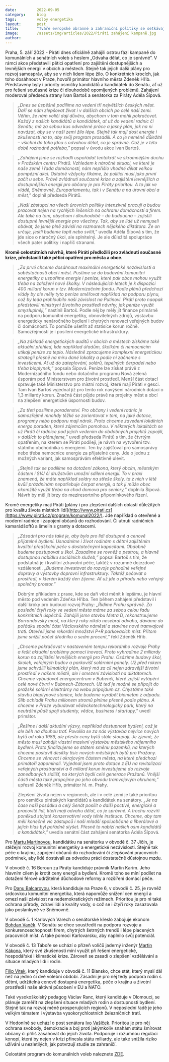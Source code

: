 ```yaml
---
date:         2022-09-05
category:     blog
tags:         volby energetika
layout:       post
title:        "Tváře evropské obranné a zahraniční politiky se setkávají v Praze. „Čest i zodpovědnost,“ říká Pirátka Gregorová"
image:        /assets/img/articles/2022/Piráti zahájení kampaně.jpg
author:       
---
```



Praha, 5. září 2022 - Piráti dnes oficiálně zahájili ostrou fázi kampaně do komunálních a senátních voleb s heslem „Odvaha dělat, co je správné”. V rámci akce představili pětici opatření pro zajištění dostupnějších a levnějších energií v obcích a městech. Stejně tak jejich další plány pro rozvoj samospráv, aby se v nich lidem lépe žilo. O konkrétních krocích, jak toho dosáhnout v Praze, hovořil primátor hlavního města Zdeněk Hřib. Představeny byly i priority osmičky kandidátů a kandidátek do Senátu, ať už pro řešení současné krize či dlouhodobě opomíjených problémů. Zahájení moderoval předseda strany Ivan Bartoš a senátorka za Piráty Adéla Šípová.

> *„Dnes se úspěšně podílíme na vedení tří největších českých měst. Daří se nám zlepšovat život i v dalších obcích po celé naší zemi. Věřím, že nám voliči dají důvěru, abychom v tom mohli pokračovat. Každý z našich kandidátů a kandidátek, ať už do vedení radnic či Senátu, má za sebou kus odvedené práce a jasný plán, jak na ni navázat, aby se v naší zemi žilo lépe. Stejně tak mají dost energie i zkušeností na to, aby svůj program prosadili. A co je neméně důležité – všichni do toho jdou s odvahou dělat, co je správné. Což je v této době rozhodně potřeba,”* popsal v úvodu akce Ivan Bartoš. 

> *„Zahájení jsme se rozhodli uspořádat tentokrát ve skromnějším duchu v Pražském centru Pirátů. Vzhledem k náročné situaci, ve které je naše země i řada domácností, nám nepřišlo vhodné dělat velkou pompézní akci. Ostatně vždycky říkáme, že politici musí jako první začít u sebe. Právě zvládnutí současné krize a zajištění levnějších a dostupnějších energií pro občany je pro Piráty prioritou. A to jak ve vládě, Sněmovně, Europarlamentu, tak i v Senátu a na úrovni obcí a měst,”* doplnil předseda Pirátů. 

> *„Naši zástupci na všech úrovních politiky intenzivně pracují a budou pracovat nejen na rychlých řešeních na ochranu domácností a firem. Ale také na tom, abychom i dlouhodobě – do budoucna – zajistili dostupné levnější energie pro všechny. Tak, aby se lidé už nemuseli obávat, že jsme plně závislí na rozmarech nějakého diktátora. Že on určuje, jestli budeme topit nebo svítit,”* uvedla Adéla Šípová s tím, že jde sice o náročný úkol, ale splnitelný. Je ale důležitá spolupráce všech pater politiky i napříč stranami.

**Kromě celostátních návrhů, které Piráti předložili pro zvládnutí současné krize, představili také pětici opatření pro města a obce.** 

> *„Za prvé chceme dosáhnout maximální energetické nezávislosti a soběstačnosti obcí i měst. Pustíme se do budování komunitní energetiky a uspoříme energie i peníze, které pak obce mohou využít třeba na založení nové školky. V následujících letech je k dispozici 400 miliard korun v tzv. Modernizačním fondu. Podle plánů předchozí vlády by ale měly tyto peníze směřovat například na podporu plynu, což by leda prohloubilo naši závislost na Putinovi. Piráti proto naopak představili ministryni životního prostředí návrhy, jak peníze využít smysluplněji,”* nastínil Bartoš. Podle něj by měly jít finance primárně na podporu komunitní energetiky, obnovitelných zdrojů, výstavbu energeticky nenáročného bydlení i chytrých renovací veřejných budov či domácností. To pomůže ušetřit až statisíce korun ročně. Samozřejmostí je i posílení energetické infrastruktury.

> *„Na základě energetických auditů v obcích a městech získáme také aktuální přehled, kde například úřadům, školkám či nemocnicím utíkají peníze za teplo. Následně zpracujeme komplexní energetickou strategii přesně na míru dané lokality a podle ní začneme s investicemi. Ať už do zateplování, solárů, tepelných čerpadel nebo třeba bioplynek,”* popsala Šípová. Peníze lze získat právě z Modernizačního fondu nebo dotačního programu Nová zelená úsporám pod Ministerstvem pro životní prostředí. Menší část dotací spravuje také Ministerstvo pro místní rozvoj, které mají Piráti v gesci. Tam Ivan Bartoš vyjednal již pro tento rok navýšení národních dotací o 1,3 miliardy korun. Značná část půjde právě na projekty měst a obcí na zlepšení energetické úspornosti budov. 

> *„Za třetí posílíme poradenství. Pro občany i vedení radnic je samozřejmě mnohdy těžké se zorientovat v tom, na jaké dotace, programy nebo podporu mají nárok. Proto chceme zavedení lokálních energo poraden, které zájemcům pomohou. V některých lokalitách se už Piráti či radnice pod jejich vedením do obdobných projektů zapojili, v dalších to plánujeme,”* uvedl předseda Pirátů s tím, že čtvrtým opatřením, na kterém se Piráti podílejí, je návrh na vytvoření tzv. státního obchodníka s energiemi. Ten by zajišťoval pro samosprávy nebo třeba nemocnice energie za přijatelné ceny. Jde o jednu z možných variant, jak samosprávám efektivně ulevit.

> *„Stejně tak se podílíme na dotažení zákona, který obcím, městským částem i SVJ či družstvům umožní sdílení energií. To v praxi znamená, že máte například soláry na střeše školy, ta z nich v létě kvůli prázdninám nepotřebuje čerpat energii, a tak ji může obec okamžitě využít třeba na chod domova pro seniory,”* doplnila Šípová. Návrh by měl jít brzy do meziresortního připomínkového řízení. 

Kromě energetiky mají Piráti [plány i pro zlepšení dalších oblastí důležitých pro kvalitu života místních lidí](http://www.pirati.cz](https://www.pirati.cz/program/komunal2022/). Jde například o otevřené a moderní radnice i zapojení občanů do rozhodování. Či utnutí radničních kamarádšoftů a šmelin s granty a dotacemi. 

> *„Zásadní pro nás také je, aby bylo pro lidi dostupné a cenově přijatelné bydlení. Usnadníme i život rodinám s dětmi zajištěním kvalitní předškolní péče s dostatečnými kapacitami. Obdobně budeme postupovat u škol. Zasadíme se rovněž o pestrou, a hlavně dostupnou nabídku sociálních služeb,”* popsal Bartoš s tím, že podstatná je i kvalitní zdravotní péče, taktéž v rozumné dojezdové vzdálenosti. *„Budeme investovat do rozvoje pohodlné veřejné dopravy a výstavby dopravní infrastruktury. Taktéž pečovat o prostředí, v kterém každý den žijeme. Ať už jde o přírodu nebo veřejný společný prostor.”*

> Dobrým příkladem z praxe, kde se daří věci měnit k lepšímu, je hlavní město pod vedením Zdeňka Hřiba. Ten během zahájení představil i další kroky pro budoucí rozvoj Prahy: *„Řídíme Prahu správně. Za poslední čtyři roky ve vedení města máme za sebou celou řadu konkrétních úspěchů. Zahájili jsme stavbu Metra D, rekonstruujeme Barrandovský most, na který roky nikdo nesebral odvahu, dáváme do pořádku spodní část Václavského náměstí a stavíme nové tramvajové trati. Otevřeli jsme rekordní množství P+R parkovacích míst. Přitom jsme snížili počet úředníku o sedm procent,”* řekl Zdeněk Hřib.

> *„Chceme pokračovat v nastaveném tempu rekordního rozvoje Prahy a řešit aktuální problémy pomocí inovací. Proto vyhradíme 2 miliardy korun na zajištění levnějších energií pro Prahu. Osázíme budovy škol, školek, veřejných budov a parkovišť solárními panely. Už před rokem jsme schválili klimatický plán, který má za cíl nejen zdravější životní prostředí v našem městě, ale i omezení závislosti na diktátorech. Chceme vybudovat energocentrum v Bubenči, které zajistí vytápění celé nové čtvrti v Bubnech-Zátorech. Už teď je možné se připojit do pražské solární elektrárny na webu pripojdum.cz. Chystáme také stavbu bioplynové stanice, kde budeme vyrábět biometan z odpadu. Slib ochladit Prahu milionem stromů plníme přesně podle plánu. A chceme v Praze vybudovat vědeckotechnologický park, který na neutrální půdě spojí studenty, vědce, business i startupy,”* uvedl primátor.

> *„Řešíme i další aktuální výzvy, například dostupnost bydlení, což je ale běh na dlouhou trať. Povolila se za nás výstavba nejvíce nových bytů od roku 1989, ale přesto ceny bytů stále stoupají. Je zjevné, že město musí zahájit vlastní masivní výstavbu městského nájemního bydlení. Proto finalizujeme se státem směnu pozemků, na kterých chceme postavit desítky tisíc nových městských bytů pro Pražany. Chceme se věnovat i okrajovým částem města, na které předchozí primátoři zapomínali. Vyjednal jsem proto dotace z EU na revitalizaci veřejných prostranství a 6 miliard korun investujeme do rozvoje zanedbaných sídlišť, na kterých bydlí celé generace Pražanů. Vnější části města také propojíme po jeho obvodu tramvajovým okruhem,”* upřesnil Zdeněk Hřib, primátor hl. m. Prahy.

> Zlepšení života nejen v regionech, ale i v celé zemi je také prioritou pro osmičku pirátských kandidátů a kandidátek na senátory. *„Je na čase naši posádku a celý Senát posílit o další poctivé, energické a pracovité lidi, kteří mají odvahu dělat, co je správné. A trochu rozvíří poněkud stojaté konzervativní vody téhle instituce. Chceme, aby tam měli konečně víc zástupců i naši mladší spoluobčané a liberálové a jejich hlas byl pořádně slyšet. Přesně to nabízí našich osm kandidátů a kandidátek,”* uvedla senátní část zahájení senátorka Adéla Šípová.

Pro [Martu Martinovou](https://martamartinova.cz/), kandidátku na senátorku v obvodě č. 37 Jičín, je stěžejní rozvoj komunitní energetiky a energetické nezávislosti. Stejně tak péče o krajinu, zapojení občanů do rozhodování či zlepšování pracovních podmínek, aby lidé dostávali za odvedou práci dostatečně důstojnou mzdu.

V obvodě č. 16 Beroun za Piráty kandiduje právník Martin Karim. Jeho hlavním cílem je krotit ceny energií a bydlení. Kromě toho se míní podílet na dotažení férové udržitelné důchodové reformy a rozšíření domácí péče. 

Pro [Danu Balcarovou](https://danabalcarova.cz/), která kandiduje na Praze 6, v obvodě č. 25, je rovněž srdcovkou komunitní energetika, která napomůže snížení cen energií a omezí naši závislost na nedemokratických režimech. Prioritou je pro ni také ochrana přírody, zdraví lidí a kvality vody, o což se i čtyři roky zasazovala jako poslankyně ve Sněmovně. 

V obvodě č. 1 Karlových Varech o senátorské křeslo zabojuje ekonom [Bohdan Vaněk](https://bohdan.vanek.pirati.cz/). V Senátu se chce soustředit na podporu rozvoje a konkurenceschopnosti firem, chytrých šetrných trendů i lépe placených pracovních míst. A také pomoci Karlovarsku, aby naplnilo svůj potenciál. 

V obvodě č. 13 Táboře se uchází o přízeň voličů jaderný inženýr [Martin Kákona](https://martinkakona.cz/), který své zkušenosti míní využít při řešení energetické, hospodářské i klimatické krize. Zároveň se zasadí o zlepšení vzdělávání a situace mladých lidí i rodin.
 
[Filip Vítek](https://filipvitek.cz/), který kandiduje v obvodě č. 11 Blansko, chce stát, který myslí dál než na jedno či dvě volební období. Zásadní je pro něj tedy podpora rodin s dětmi, udržitelná cenově dostupná energetika, péče o krajinu a životní prostředí i naše aktivní působení v EU a NATO.

Také vysokoškolský pedagog Václav Ranc, který kandiduje v Olomouci, se plánuje zaměřit na zlepšení situace mladých rodin a dostupnosti bydlení. Stejně tak na rozvoj méně prosperujících regionů. V neposlední řadě je jeho velkým tématem i výstavba vysokorychlostních železničních tratí.

V Hodoníně se uchází o post senátora [Ivo Vašíček](https://ivovasicek.cz/). Prioritou je pro něj ochrana svobody, demokracie a boj proti jakýmkoliv snahám státu šmírovat občany či příliš zasahovat do jejich života. Podporuje i rozumnou regulaci konopí, která by nejen v krizi přinesla státu miliardy, ale také snížila riziko užívání u nezletilých, jak potvrzují studie ze zahraničí. 

Celostátní program do komunálních voleb naleznete [ZDE]([https://ivovasicek.cz/](https://www.pirati.cz/program/komunal2022/)).
